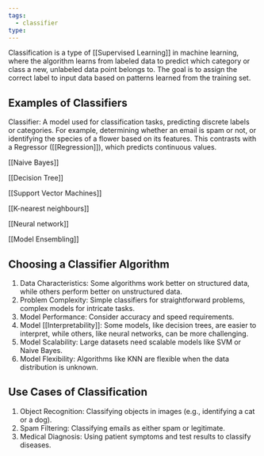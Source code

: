```yaml
---
tags:
  - classifier
type:
---
```

Classification is a type of [[Supervised Learning]] in machine learning, where the algorithm learns from labeled data to predict which category or class a new, unlabeled data point belongs to. The goal is to assign the correct label to input data based on patterns learned from the training set.

## Examples of Classifiers

Classifier: A model used for classification tasks, predicting discrete labels or categories. For example, determining whether an email is spam or not, or identifying the species of a flower based on its features. This contrasts with a Regressor ([[Regression]]), which predicts continuous values.

[[Naive Bayes]]

[[Decision Tree]]

[[Support Vector Machines]]

[[K-nearest neighbours]]

[[Neural network]]

[[Model Ensembling]]

## Choosing a Classifier Algorithm

1. Data Characteristics: Some algorithms work better on structured data, while others perform better on unstructured data.
2. Problem Complexity: Simple classifiers for straightforward problems, complex models for intricate tasks.
3. Model Performance: Consider accuracy and speed requirements.
4. Model [[Interpretability]]: Some models, like decision trees, are easier to interpret, while others, like neural networks, can be more challenging.
5. Model Scalability: Large datasets need scalable models like SVM or Naive Bayes.
6. Model Flexibility: Algorithms like KNN are flexible when the data distribution is unknown.
## Use Cases of Classification

1. Object Recognition: Classifying objects in images (e.g., identifying a cat or a dog).
2. Spam Filtering: Classifying emails as either spam or legitimate.
3. Medical Diagnosis: Using patient symptoms and test results to classify diseases.

